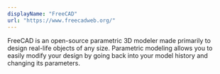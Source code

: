 ```yaml
---
displayName: "FreeCAD"
url: "https://www.freecadweb.org/"
---
```


FreeCAD is an open-source parametric 3D modeler made primarily to design real-life objects of any size. Parametric modeling allows you to easily modify your design by going back into your model history and changing its parameters.